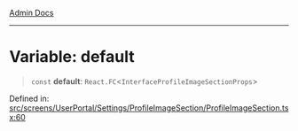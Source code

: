 [Admin Docs](/)

***

# Variable: default

> `const` **default**: `React.FC`\<`InterfaceProfileImageSectionProps`\>

Defined in: [src/screens/UserPortal/Settings/ProfileImageSection/ProfileImageSection.tsx:60](https://github.com/PalisadoesFoundation/talawa-admin/blob/main/src/screens/UserPortal/Settings/ProfileImageSection/ProfileImageSection.tsx#L60)

